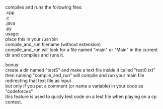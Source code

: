 compiles and runs the following files:  
	.cpp  
	.c  
	.java  
	.py  
usage:  
place this in your /usr/bin  
compile_and_run filename (without extension)  
compile_and_run will look for a file named "main" or "Main" in the current dir and compiles and runs it.  
  
bonus:  
create a dir named "testS" and make a text file inside it called "test0.txt"  
then running "compile_and_run" will compile and run your main file redirecting that text file as input  
but only if you put a comment (or name a variable) in your code as "codeforces"  
this feature is used to quicly test code on a test file when playing on a cp contest.  

